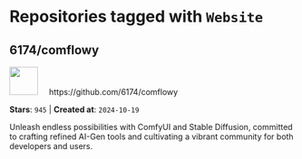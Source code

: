 # Repositories tagged with `Website`


## 6174/comflowy


<a href='https://github.com/6174/comflowy'>
<img src="https://avatars.githubusercontent.com/u/3872872?v=4" width="50" height="50"></a> &nbsp; &nbsp; https://github.com/6174/comflowy

**Stars**: `945` | **Created at**: `2024-10-19`


Unleash endless possibilities with ComfyUI and Stable Diffusion, committed to crafting refined AI-Gen tools and cultivating a vibrant community for both developers and users. 
